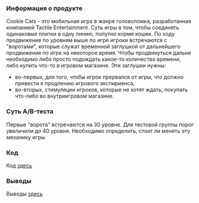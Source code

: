 ### Информация о продукте
Cookie Cats - это мобильная игра в жанре головоломка, разработанная компанией Tactile Entertainment. Суть игры в том, чтобы соединять одинаковые плитки в одну линию, попутно кормя кошек. По ходу продвижение по уровням выше по игре игроки встречаются с "воротами", которые служат временной заглушкой от дальнейшего продвижения по игре на некоторое время. Чтобы продвинуться дальне необходимо либо просто подождать какое-то количество времени, либо купить что-то в игровом магазине. Эти заглушки нужны:
- во-первых, для того, чтобы игрок прервался от игры, что должно привести к продлению игрового экспириенса,
- во-вторых, стимуляции игроков, которые не хотят ждать, покупать что-либо во внутриигровом магазине.

### Суть A/B-теста
Первые "ворота" встречаются на 30 уровне. Для тестовой группы порог увеличили до 40 уровня. 
Необходимо определить, cтоит ли менять эту механику игры.

### Код
Код [здесь](https://github.com/ValeriaGlushkova/Cookie-Cats/blob/main/Cookie%20Cats.ipynb)

### Выводы
Выводы [здесь](https://github.com/ValeriaGlushkova/Cookie-Cats/blob/main/insights.md)
